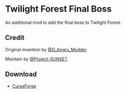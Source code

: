 # Twilight Forest Final Boss

An additional mod to add the final boss to Twilight Forest.

## Credit

Original invention by [@D_Angry_Modder](https://www.curseforge.com/members/d_angry_modder/).

Maintain by [@Project-SUNSET](https://github.com/pSUNSET)

## Download

* [CurseForge](https://www.curseforge.com/minecraft/mc-mods/twilight-forest-final-boss)

